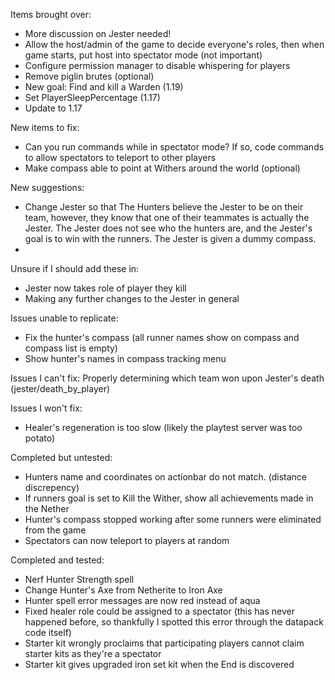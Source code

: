 Items brought over:
- More discussion on Jester needed!
- Allow the host/admin of the game to decide everyone's roles, then when game starts, put host into spectator mode (not important)
- Configure permission manager to disable whispering for players
- Remove piglin brutes (optional)
- New goal: Find and kill a Warden (1.19)
- Set PlayerSleepPercentage (1.17)
- Update to 1.17

New items to fix:
- Can you run commands while in spectator mode? If so, code commands to allow spectators to teleport to other players
- Make compass able to point at Withers around the world (optional)

New suggestions:
- Change Jester so that The Hunters believe the Jester to be on their team, however, they know that one of their teammates is actually the Jester. The Jester does not see who the hunters are, and the Jester's goal is to win with the runners. The Jester is given a dummy compass.
- 

Unsure if I should add these in:
- Jester now takes role of player they kill
- Making any further changes to the Jester in general

Issues unable to replicate:
- Fix the hunter's compass (all runner names show on compass and compass list is empty)
- Show hunter's names in compass tracking menu

Issues I can't fix:
Properly determining which team won upon Jester's death (jester/death_by_player)

Issues I won't fix:
- Healer's regeneration is too slow (likely the playtest server was too potato)

Completed but untested:
- Hunters name and coordinates on actionbar do not match. (distance discrepency)
- If runners goal is set to Kill the Wither, show all achievements made in the Nether
- Hunter's compass stopped working after some runners were eliminated from the game
- Spectators can now teleport to players at random

Completed and tested:
- Nerf Hunter Strength spell
- Change Hunter's Axe from Netherite to Iron Axe
- Hunter spell error messages are now red instead of aqua
- Fixed healer role could be assigned to a spectator (this has never happened before, so thankfully I spotted this error through the datapack code itself)
- Starter kit wrongly proclaims that participating players cannot claim starter kits as they're a spectator
- Starter kit gives upgraded iron set kit when the End is discovered
